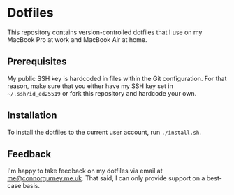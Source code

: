 # Dotfiles

This repository contains version-controlled dotfiles that I use on my MacBook
Pro at work and MacBook Air at home.

## Prerequisites

My public SSH key is hardcoded in files within the Git configuration. For that
reason, make sure that you either have my SSH key set in `~/.ssh/id_ed25519` or
fork this repository and hardcode your own.

## Installation

To install the dotfiles to the current user account, run `./install.sh`.

## Feedback

I'm happy to take feedback on my dotfiles via email at <me@connorgurney.me.uk>.
That said, I can only provide support on a best-case basis.
